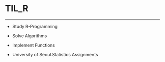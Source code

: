 # TIL_R

----

* Study R-Programming

* Solve Algorithms

* Implement Functions

* University of Seoul.Statistics Assignments
